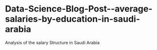 # Data-Science-Blog-Post--average-salaries-by-education-in-saudi-arabia
Analysis of the salary Structure in Saudi Arabia

